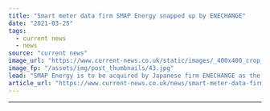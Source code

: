 ```yaml
---
title: "Smart meter data firm SMAP Energy snapped up by ENECHANGE"
date: "2021-03-25"
tags: 
  - current news
  - news
source: "current news"
image_url: "https://www.current-news.co.uk/static/images/_400x400_crop_center-center/SMAP_co-founders-image-SMAP-Energy.jpg"
image_fp: "/assets/img/post_thumbnails/43.jpg"
lead: "​SMAP Energy is to be acquired by Japanese firm ENECHANGE as the two aim to build a +$1 billion energy tech company."
article_url: "https://www.current-news.co.uk/news/smart-meter-data-firm-smap-energy-snapped-up-by-enechange?utm_source=rss-feeds&utm_medium=rss&utm_campaign=rss"
---
```


---
